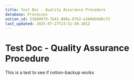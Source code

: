 ```yaml
---
title: Test Doc - Quality Assurance Procedure
database: Processes
notion_id: 23880979-7b42-800a-87b2-e160db9d0cf3
last_updated: 2025-07-27T23:51:50.101Z
---
```


# Test Doc - Quality Assurance Procedure


This is a test to see if notion-backup works

